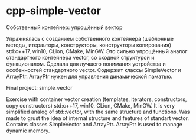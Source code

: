 # cpp-simple-vector

Собственный контейнер: упрощённый вектор

Упражнялась с созданием собственного контейнера (шаблонные методы, итераьторы, конструкторы, конструкторы копирования) std:c++17, win10, CLion, CMake, MinGW.
Это сильно упрощённый аналог стандартного контейнера vector, со сходной структурой и функционалом. Сделала для лучшего понимания устройства и особенностей стандартного vector. Содержит классы SimpleVector и ArrayPtr. ArrayPtr нужен для управления динамической паматью.



Final project: simple_vector

Exercise with container vector creation (templates, iterators, constructors, copy constructors) std:c++17, win10, CLion, CMake, MinGW.
It is very simplified analog of std::vector, with the same structure and functions. Was made to grust the idea of internal structure and features of standart vector.
Contains classes SimpleVector and ArrayPtr. ArrayPtr is used to manage dynamic memory.
